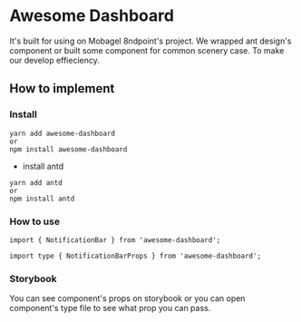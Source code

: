 # Awesome Dashboard

It's built for using on Mobagel 8ndpoint's project. We wrapped ant design's component or built some component for common scenery case. To make our develop effieciency.

## How to implement

### Install

```
yarn add awesome-dashboard
or
npm install awesome-dashboard
```

- install antd

```
yarn add antd
or
npm install antd
```

### How to use

```
import { NotificationBar } from 'awesome-dashboard';

import type { NotificationBarProps } from 'awesome-dashboard';
```

### Storybook

You can see component's props on storybook or you can open component's type file to see what prop you can pass.
